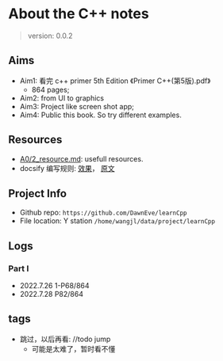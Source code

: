 # About the C++ notes

> version: 0.0.2


## Aims
* Aim1: 看完 c++ primer 5th Edition 《Primer C++(第5版).pdf》
    - 864 pages;
* Aim2: from UI to graphics
* Aim3: Project like screen shot app;
* Aim4: Public this book. So try different examples.


## Resources
* [A0/2_resource.md](/A0/2_resource): usefull resources.
* docsify 编写规则: [效果](https://docsify.js.org/#/custom-navbar)， [原文](https://github.com/docsifyjs/docsify/blob/develop/docs/custom-navbar.md?plain=1)



## Project Info
- Github repo: `https://github.com/DawnEve/learnCpp`
- File location: Y station `/home/wangjl/data/project/learnCpp` 



## Logs

### Part I
  * 2022.7.26 1-P68/864
  * 2022.7.28 P82/864


## tags

- 跳过，以后再看: //todo jump
    * 可能是太难了，暂时看不懂





